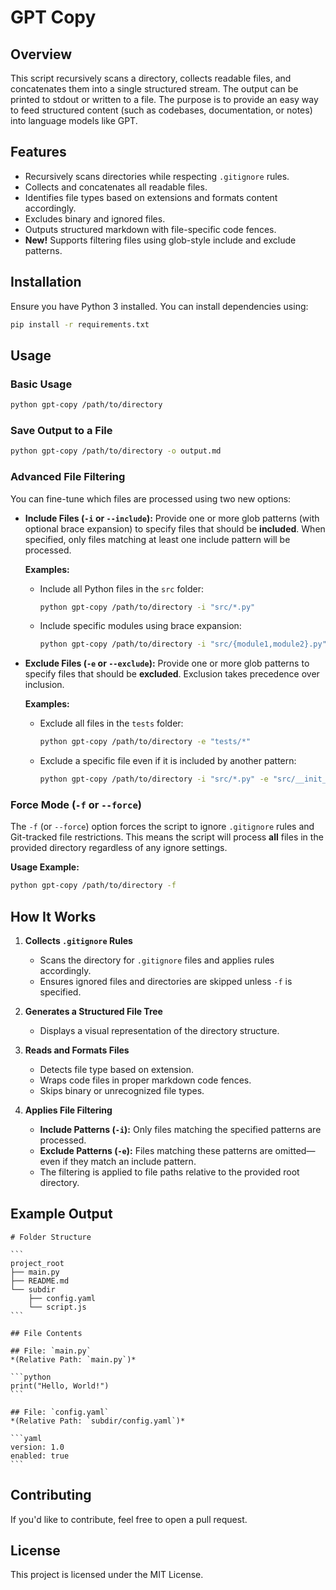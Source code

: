 
# GPT Copy

## Overview
This script recursively scans a directory, collects readable files, and concatenates them into a single structured stream. The output can be printed to stdout or written to a file. The purpose is to provide an easy way to feed structured content (such as codebases, documentation, or notes) into language models like GPT.

## Features
- Recursively scans directories while respecting `.gitignore` rules.
- Collects and concatenates all readable files.
- Identifies file types based on extensions and formats content accordingly.
- Excludes binary and ignored files.
- Outputs structured markdown with file-specific code fences.
- **New!** Supports filtering files using glob-style include and exclude patterns.

## Installation
Ensure you have Python 3 installed. You can install dependencies using:

```sh
pip install -r requirements.txt
```

## Usage
### Basic Usage
```sh
python gpt-copy /path/to/directory
```

### Save Output to a File
```sh
python gpt-copy /path/to/directory -o output.md
```

### Advanced File Filtering
You can fine-tune which files are processed using two new options:

- **Include Files (`-i` or `--include`):**
  Provide one or more glob patterns (with optional brace expansion) to specify files that should be **included**. When specified, only files matching at least one include pattern will be processed.

  **Examples:**
  - Include all Python files in the `src` folder:
    ```sh
    python gpt-copy /path/to/directory -i "src/*.py"
    ```
  - Include specific modules using brace expansion:
    ```sh
    python gpt-copy /path/to/directory -i "src/{module1,module2}.py"
    ```

- **Exclude Files (`-e` or `--exclude`):**
  Provide one or more glob patterns to specify files that should be **excluded**. Exclusion takes precedence over inclusion.

  **Examples:**
  - Exclude all files in the `tests` folder:
    ```sh
    python gpt-copy /path/to/directory -e "tests/*"
    ```
  - Exclude a specific file even if it is included by another pattern:
    ```sh
    python gpt-copy /path/to/directory -i "src/*.py" -e "src/__init__.py"
    ```

### Force Mode (`-f` or `--force`)
The `-f` (or `--force`) option forces the script to ignore `.gitignore` rules and Git-tracked file restrictions. This means the script will process **all** files in the provided directory regardless of any ignore settings.

**Usage Example:**
```sh
python gpt-copy /path/to/directory -f
```

## How It Works
1. **Collects `.gitignore` Rules**
   - Scans the directory for `.gitignore` files and applies rules accordingly.
   - Ensures ignored files and directories are skipped unless `-f` is specified.

2. **Generates a Structured File Tree**
   - Displays a visual representation of the directory structure.

3. **Reads and Formats Files**
   - Detects file type based on extension.
   - Wraps code files in proper markdown code fences.
   - Skips binary or unrecognized file types.

4. **Applies File Filtering**
   - **Include Patterns (`-i`):** Only files matching the specified patterns are processed.
   - **Exclude Patterns (`-e`):** Files matching these patterns are omitted—even if they match an include pattern.
   - The filtering is applied to file paths relative to the provided root directory.

## Example Output
````
# Folder Structure

```
project_root
├── main.py
├── README.md
└── subdir
    ├── config.yaml
    └── script.js
```

## File Contents

## File: `main.py`
*(Relative Path: `main.py`)*

```python
print("Hello, World!")
```

## File: `config.yaml`
*(Relative Path: `subdir/config.yaml`)*

```yaml
version: 1.0
enabled: true
```
````

## Contributing
If you'd like to contribute, feel free to open a pull request.

## License
This project is licensed under the MIT License.
